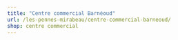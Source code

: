```yaml
---
title: "Centre commercial Barnéoud"
url: /les-pennes-mirabeau/centre-commercial-barneoud/
shop: centre commercial
---
```


